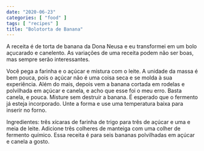 ```yaml
---
date: "2020-06-23"
categories: [ "food" ]
tags: [ "recipes" ]
title: "Bolotorta de Banana"
---
```

A receita é de torta de banana da Dona Neusa e eu transformei em um bolo açucarado e canelento. As variações de uma receita podem não ser boas, mas sempre serão interessantes.

Você pega a farinha e o açúcar e mistura com o leite. A unidade da massa é bem pouca, pois o açúcar não é uma coisa seca e se molda à sua experiência. Além do mais, depois vem a banana cortada em rodelas e polvilhada em açúcar e canela, e acho que esse foi o meu erro. Basta canela, e pouca. Misture sem destruir a banana. É esperado que o fermento já esteja incorporado. Unte a forma e use uma temperatura baixa para inserir no forno.

Ingredientes: três xícaras de farinha de trigo para três de açúcar e uma e meia de leite. Adicione três colheres de manteiga com uma colher de fermento químico. Essa receita é para seis bananas polvilhadas em açúcar e canela a gosto.
